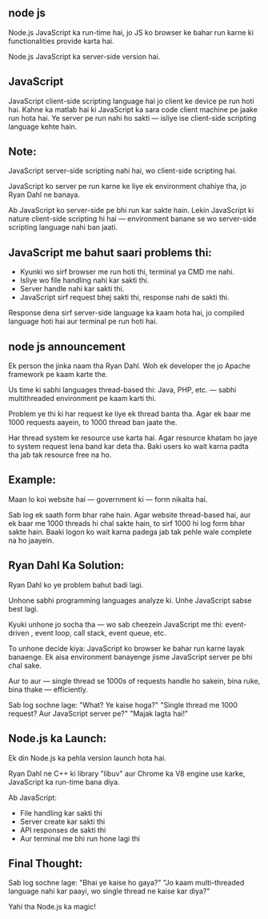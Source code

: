 node js
-------------

Node.js JavaScript ka run-time hai,
jo JS ko browser ke bahar run karne ki functionalities provide karta hai.

Node.js JavaScript ka server-side version hai.



JavaScript
--------------------


JavaScript client-side scripting language hai
jo client ke device pe run hoti hai.
Kahne ka matlab hai ki JavaScript ka sara code client machine pe jaake run hota hai.
Ye server pe run nahi ho sakti — isliye ise client-side scripting language kehte hain.


Note:
-----------------
JavaScript server-side scripting nahi hai,
wo client-side scripting hai.

JavaScript ko server pe run karne ke liye ek environment chahiye tha,
jo Ryan Dahl ne banaya.

Ab JavaScript ko server-side pe bhi run kar sakte hain.
Lekin JavaScript ki nature client-side scripting hi hai —
environment banane se wo server-side scripting language nahi ban jaati.


JavaScript me bahut saari problems thi:
--------------------------------------------------

- Kyunki wo sirf browser me run hoti thi, terminal ya CMD me nahi.
- Isliye wo file handling nahi kar sakti thi.
- Server handle nahi kar sakti thi.
- JavaScript sirf request bhej sakti thi, response nahi de sakti thi.

Response dena sirf server-side language ka kaam hota hai,
jo compiled language hoti hai aur terminal pe run hoti hai.



node js announcement
---------------------


Ek person the jinka naam tha Ryan Dahl.
Woh ek developer the jo Apache framework pe kaam karte the.

Us time ki sabhi languages thread-based thi:
Java, PHP, etc. — sabhi multithreaded environment pe kaam karti thi.



Problem ye thi ki har request ke liye ek thread banta tha.
Agar ek baar me 1000 requests aayein,
to 1000 thread ban jaate the.

Har thread system ke resource use karta hai.
Agar resource khatam ho jaye to system request lena band kar deta tha.
Baki users ko wait karna padta tha jab tak resource free na ho.



 Example:
--------------------------

Maan lo koi website hai — government ki — form nikalta hai.

Sab log ek saath form bhar rahe hain.
Agar website thread-based hai,
aur ek baar me 1000 threads hi chal sakte hain,
to sirf 1000 hi log form bhar sakte hain.
Baaki logon ko wait karna padega jab tak pehle wale complete na ho jaayein.



 Ryan Dahl Ka Solution:
-------------------------------

Ryan Dahl ko ye problem bahut badi lagi.

Unhone sabhi programming languages analyze ki.
Unhe JavaScript sabse best lagi.

Kyuki unhone jo socha tha — wo sab cheezein JavaScript me thi:
event-driven , event loop, call stack, event queue, etc.

To unhone decide kiya:
JavaScript ko browser ke bahar run karne layak banaenge.
Ek aisa environment banayenge jisme JavaScript server pe bhi chal sake.

Aur to aur — single thread se 1000s of requests handle ho sakein,
bina ruke, bina thake — efficiently.


Sab log sochne lage: "What? Ye kaise hoga?"
"Single thread me 1000 request? Aur JavaScript server pe?"
"Majak lagta hai!"



Node.js ka Launch:
-------------------------------

Ek din Node.js ka pehla version launch hota hai.

Ryan Dahl ne C++ ki library "libuv" aur Chrome ka V8 engine use karke,
JavaScript ka run-time bana diya.

Ab JavaScript:

- File handling kar sakti thi
- Server create kar sakti thi
- API responses de sakti thi
- Aur terminal me bhi run hone lagi thi



 Final Thought:
 ---------------------------------

Sab log sochne lage: "Bhai ye kaise ho gaya?"
"Jo kaam multi-threaded language nahi kar paayi,
wo single thread ne kaise kar diya?"

Yahi tha Node.js ka magic!
